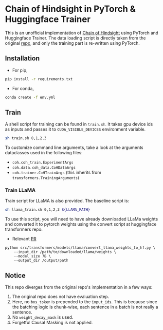# Chain of Hindsight in PyTorch & Huggingface Trainer

This is an unofficial implementation of [Chain of Hindsight](https://arxiv.org/abs/2302.02676)
using PyTorch and Huggingface Trainer. The data loading script is directly taken from the original
[repo](https://github.com/lhao499/CoH), and only the training part is re-written using PyTorch.

## Installation

- For pip,

```bash
pip install -r requirements.txt
```

- For conda,

```bash
conda create -f env.yml
```

## Train

A shell script for training can be found in `train.sh`. It takes gpu device ids
as inputs and passes it to `CUDA_VISIBLE_DEVICES` environment variable.

```bash
sh train.sh 0,1,2,3
```

To customize command line arguments, take a look at the arguments dataclasses
used in the following files:

- `coh.coh_train.ExperimentArgs`
- `coh.data.coh_data.CoHDataArgs`
- `coh.trainer.CoHTrainArgs`  (this inherits from `transformers.TrainingArguments`)

### Train LLaMA

Train script for LLaMA is also provided. The baseline script is:

```bash
sh llama_train.sh 0,1,2,3 ${LLAMA_PATH}
```

To use this script, you will need to have already downloaded LLaMa weights and
converted it to pytorch weights using the convert script at huggingface transformers repo.

- Relevant [PR](https://github.com/huggingface/transformers/pull/21955)

```
python src/transformers/models/llama/convert_llama_weights_to_hf.py \
    --input_dir /path/to/downloaded/llama/weights \
    --model_size 7B \
    --output_dir /output/path
```

## Notice

This repo diverges from the original repo's implementation in a few ways:
1. The original repo does not have evaluation step.
2. Here, no `bos_token` is prepended to the `input_ids`. This is because since the
   batching logic is chunk-wise, each sentence in a batch is not really a sentence.
3. No `weight_decay_mask` is used.
4. Forgetful Causal Masking is not applied.
